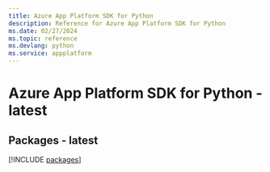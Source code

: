 ```yaml
---
title: Azure App Platform SDK for Python
description: Reference for Azure App Platform SDK for Python
ms.date: 02/27/2024
ms.topic: reference
ms.devlang: python
ms.service: appplatform
---
```

# Azure App Platform SDK for Python - latest
## Packages - latest
[!INCLUDE [packages](app-platform-index.md)]